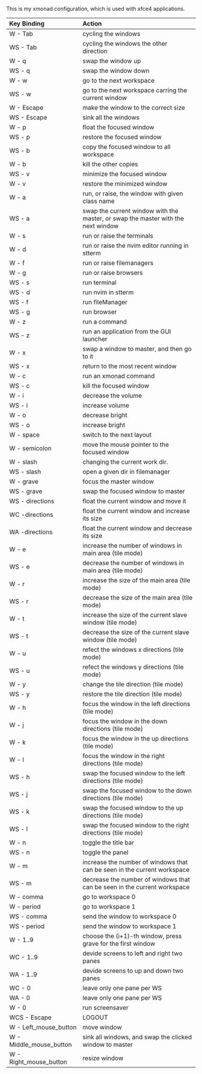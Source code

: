 This is my xmonad configuration, which is used with xfce4 applications.


|                 Key Binding       | Action                                                                           |
|:----------------------------------|:---------------------------------------------------------------------------------|
| W - Tab                           | cycling the windows                                                              |
| WS - Tab                          | cycling the windows the other direction                                          |
| W - q                             | swap the window up                                                               |
| WS - q                            | swap the window down                                                             |
| W - w                             | go to the next workspace                                                         |
| WS - w                            | go to the next workspace carring the current window                              |
| W - Escape                        | make the window to the correct size                                              |
| WS - Escape                       | sink all the windows                                                             |
| W - p                             | float the focused window                                                         |
| WS - p                            | restore the focused window                                                       |
| WS - b                            | copy the focused window to all workspace                                         |
| W - b                             | kill the other copies                                                            |
| WS - v                            | minimize the focused window                                                      |
| W - v                             | restore the minimized window                                                     |
| W - a                             | run, or raise, the window with given class name                                  |
| WS - a                            | swap the current window with the master, or swap the master with the next window |
| W - s                             | run or raise the terminals                                                       |
| W - d                             | run or raise the nvim editor running in stterm                                   |
| W - f                             | run or raise filemanagers                                                        |
| W - g                             | run or raise browsers                                                            |
| WS - s                            | run terminal                                                                     |
| WS - d                            | run nvim in stterm                                                               |
| WS - f                            | run fileManager                                                                  |
| WS - g                            | run browser                                                                      |
| W - z                             | run a command                                                                    |
| WS - z                            | run an application from the GUI launcher                                         |
| W - x                             | swap a window to master, and then go to it                                       |
| WS - x                            | return to the most recent window                                                 |
| W - c                             | run an xmonad command                                                            |
| WS - c                            | kill the focused window                                                          |
| W - i                             | decrease the volume                                                              |
| WS - i                            | increase volume                                                                  |
| W - o                             | decrease bright                                                                  |
| WS - o                            | increase bright                                                                  |
| W - space                         | switch to the next layout                                                        |
| W - semicolon                     | move the mouse pointer to the focused window                                     |
| W - slash                         | changing the current work dir.                                                   |
| WS - slash                        | open a given dir in filemanager                                                  |
| W - grave                         | focus the master window                                                          |
| WS - grave                        | swap the focused window to master                                                |
| WS - directions                   | float the current window and move it                                             |
| WC -directions                    | float the current window and increase its size                                   |
| WA -directions                    | float the current window and decrease its size                                   |
| W - e                             | increase the number of windows in main area (tile mode)                          |
| WS - e                            | decrease the number of windows in main area (tile mode)                          |
| W - r                             | increase the size of the main area (tile mode)                                   |
| WS - r                            | decrease the size of the main area (tile mode)                                   |
| W - t                             | increase the size of the current slave window (tile mode)                        |
| WS - t                            | decrease the size of the current slave window (tile mode)                        |
| W - u                             | refect the windows x directions (tile mode)                                      |
| WS - u                            | refect the windows y directions (tile mode)                                      |
| W - y                             | change the tile direction (tile mode)                                            |
| WS - y                            | restore the tile direction (tile mode)                                           |
| W - h                             | focus the window in the left directions (tile mode)                              |
| W - j                             | focus the window in the down directions (tile mode)                              |
| W - k                             | focus the window in the up directions (tile mode)                                |
| W - l                             | focus the window in the right directions (tile mode)                             |
| WS - h                            | swap the focused window to the left directions (tile mode)                       |
| WS - j                            | swap the focused window to the down directions (tile mode)                       |
| WS - k                            | swap the focused window to the up directions (tile mode)                         |
| WS - l                            | swap the focused window to the right directions (tile mode)                      |
| W - n                             | toggle the title bar                                                             |
| WS - n                            | toggle the panel                                                                 |
| W - m                             | increase the number of windows that can be seen in the current workspace         |
| WS - m                            | decrease the number of windows that can be seen in the current workspace         |
| W - comma                         | go to workspace 0                                                                |
| W - period                        | go to workspace 1                                                                |
| WS - comma                        | send the window to workspace 0                                                   |
| WS - period                       | send the window to workspace 1                                                   |
| W - 1..9                          | choose the (i+1)-th window, press grave for the first window                     |
| WC - 1..9                         | devide screens to left and right two panes                                       |
| WA - 1..9                         | devide screens to up and down two panes                                          |
| WC - 0                            | leave only one pane per WS                                                       |
| WA - 0                            | leave only one pane per WS                                                       |
| W - 0                             | run screensaver                                                                  |
| WCS - Escape                      | LOGOUT                                                                           |
| W - Left_mouse_button             | move window                                                                      |
| W - Middle_mouse_button           | sink all windows, and swap the clicked window to master                          |
| W - Right_mouse_button            | resize window                                                                    |
